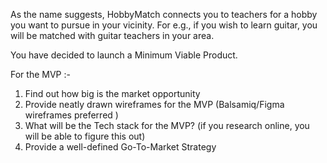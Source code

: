 As the name suggests, HobbyMatch connects you to teachers for a hobby you want to pursue in
your vicinity. For e.g., if you wish to learn guitar, you will be matched with guitar teachers in your
area.

You have decided to launch a Minimum Viable Product.

For the MVP :-
1. Find out how big is the market opportunity
2. Provide neatly drawn wireframes for the MVP (Balsamiq/Figma wireframes preferred )
3. What will be the Tech stack for the MVP? (if you research online, you will be able to
figure this out)
4. Provide a well-defined Go-To-Market Strategy
